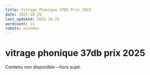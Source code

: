 ```yaml
---
title: Vitrage Phonique 37Db Prix 2025
date: 2025-10-25
last_updated: 2025-10-25
wordcount: 11
robots: noindex
---
```


# vitrage phonique 37db prix 2025

Contenu non disponible – hors sujet.
